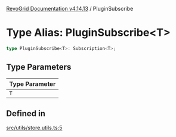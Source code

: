 [RevoGrid Documentation v4.14.13](README.md) / PluginSubscribe

# Type Alias: PluginSubscribe\<T\>

```ts
type PluginSubscribe<T>: Subscription<T>;
```

## Type Parameters

| Type Parameter |
| ------ |
| `T` |

## Defined in

[src/utils/store.utils.ts:5](https://github.com/revolist/revogrid/blob/4eff1607ca8ee7d75f31750c713182488767268a/src/utils/store.utils.ts#L5)
